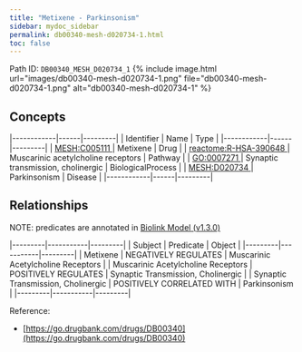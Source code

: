```yaml
---
title: "Metixene - Parkinsonism"
sidebar: mydoc_sidebar
permalink: db00340-mesh-d020734-1.html
toc: false 
---
```



Path ID: `DB00340_MESH_D020734_1`
{% include image.html url="images/db00340-mesh-d020734-1.png" file="db00340-mesh-d020734-1.png" alt="db00340-mesh-d020734-1" %}

## Concepts

|------------|------|---------|
| Identifier | Name | Type    |
|------------|------|---------|
| <a href="https://identifiers.org/MESH:C005111">MESH:C005111 </a> | Metixene | Drug |
| <a href="https://identifiers.org/reactome:R-HSA-390648">reactome:R-HSA-390648 </a> | Muscarinic acetylcholine receptors | Pathway |
| <a href="https://identifiers.org/GO:0007271">GO:0007271 </a> | Synaptic transmission, cholinergic | BiologicalProcess |
| <a href="https://identifiers.org/MESH:D020734">MESH:D020734 </a> | Parkinsonism | Disease |
|------------|------|---------|

## Relationships


NOTE: predicates are annotated in <a href="https://github.com/biolink/biolink-model/releases/tag/v1.3.0">Biolink Model (v1.3.0)</a>

|---------|-----------|---------|
| Subject | Predicate | Object  |
|---------|-----------|---------|
| Metixene | NEGATIVELY REGULATES | Muscarinic Acetylcholine Receptors |
| Muscarinic Acetylcholine Receptors | POSITIVELY REGULATES | Synaptic Transmission, Cholinergic |
| Synaptic Transmission, Cholinergic | POSITIVELY CORRELATED WITH | Parkinsonism |
|---------|-----------|---------|

Reference: 
  - [https://go.drugbank.com/drugs/DB00340](https://go.drugbank.com/drugs/DB00340)
